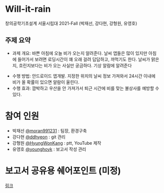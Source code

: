 # Will-it-rain
창의공학기초설계 서울시립대 2021-Fall (박재선, 강다현, 강형원, 유영호)

## 주제 요약

* 과제 개요: 바쁜 아침에 오늘 비가 오는지 알려준다. 날씨 앱들은 많이 있지만 아침에 들어가서 보려면 로딩시간이 꽤 오래 걸려 답답하고, 까먹기도 한다. 날씨가 맑은지, 흐린지보다는 비가 오는 사실만 궁금하다. 기상 알람에 알려준다

- 수행 방법: 안드로이드 앱개발. 지정한 위치의 날씨 정보 가져와서 24시간 이내에 비가 올 확률이 있으면 알람이 울린다.
- 수행 효과: 깜박하고 우산을 안 가져가서 퇴근 시간에 비를 맞는 불상사를 예방할 수 있다.

# 참여 인원

* 박재선 [@moran991231](https://github.com/moran991231) : 팀장, 환경구축
* 강다현 [@ddhyeon](https://github.com/ddhyeon) : git 관리
* 강형원 [@HyungWonKang](https://github.com/HyungWonKang) : ptt, YouTube 제작
* 유영호 [@younghoyk](https://github.com/younghoyk) : 보고서 작성 관리

# 보고서 공유용 쉐어포인트 (미정)

[링크](https://o365uos.sharepoint.com/sites/changui0)

